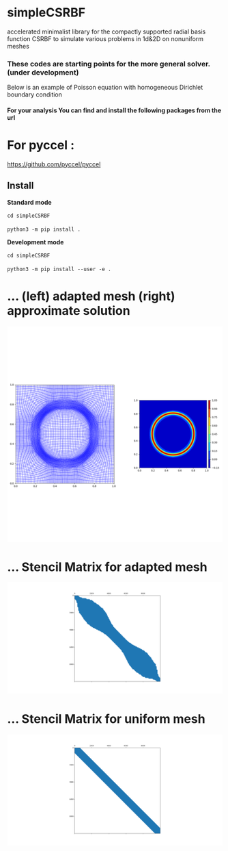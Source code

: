 # simpleCSRBF
accelerated minimalist library for the compactly supported radial basis function CSRBF to simulate various problems in 1d&2D on nonuniform meshes

### These codes are starting points for the more general solver.(under development)

Below is an example of Poisson equation with homogeneous Dirichlet boundary condition


#### For your analysis You can find and install the following packages from the url

# For pyccel :
  
  https://github.com/pyccel/pyccel
## Install

**Standard mode**

```shell
cd simpleCSRBF

python3 -m pip install .
```

**Development mode**

```shell
cd simpleCSRBF

python3 -m pip install --user -e .

```
# ... (left) adapted mesh (right) approximate solution
![PNG](https://github.com/Bahari95/simpleCSRBF/blob/main/simplemeshless/test/figs/r_refinement_ex.png)

# ... Stencil Matrix for adapted mesh
![PNG](https://github.com/Bahari95/simpleCSRBF/blob/main/simplemeshless/test/figs/r-refinement_matrix.png)

# ... Stencil Matrix for uniform mesh
![PNG](https://github.com/Bahari95/simpleCSRBF/blob/main/simplemeshless/test/figs/uniform_matrix.png)
